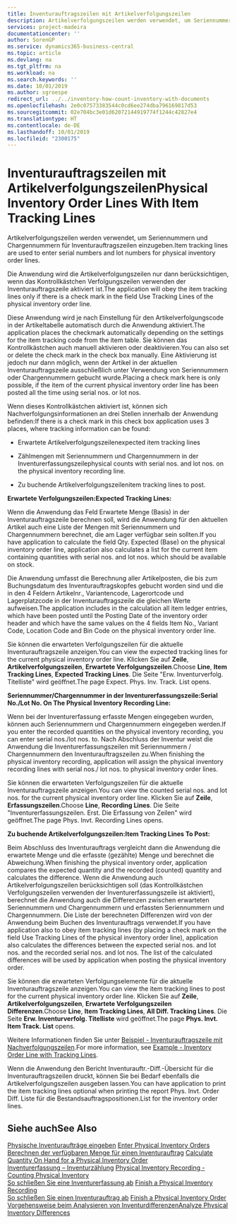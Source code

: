 ```yaml
---
title: Inventurauftragszeilen mit Artikelverfolgungszeilen
description: Artikelverfolgungszeilen werden verwendet, um Seriennummern und Chargennummern für Inventurauftragszeilen einzugeben.
services: project-madeira
documentationcenter: ''
author: SorenGP
ms.service: dynamics365-business-central
ms.topic: article
ms.devlang: na
ms.tgt_pltfrm: na
ms.workload: na
ms.search.keywords: ''
ms.date: 10/01/2019
ms.author: sgroespe
redirect_url: ../../inventory-how-count-inventory-with-documents
ms.openlocfilehash: 2e0c07573383544c0cd6ee274dba796169817d53
ms.sourcegitcommit: 02e704bc3e01d62072144919774f1244c42827e4
ms.translationtype: HT
ms.contentlocale: de-DE
ms.lasthandoff: 10/01/2019
ms.locfileid: "2300175"
---
```

# <a name="physical-inventory-order-lines-with-item-tracking-lines"></a><span data-ttu-id="60c3f-103">Inventurauftragszeilen mit Artikelverfolgungszeilen</span><span class="sxs-lookup"><span data-stu-id="60c3f-103">Physical Inventory Order Lines With Item Tracking Lines</span></span>
<span data-ttu-id="60c3f-104">Artikelverfolgungszeilen werden verwendet, um Seriennummern und Chargennummern für Inventurauftragszeilen einzugeben.</span><span class="sxs-lookup"><span data-stu-id="60c3f-104">Item tracking lines are used to enter serial numbers and lot numbers for physical inventory order lines.</span></span>  

 <span data-ttu-id="60c3f-105">Die Anwendung wird die Artikelverfolgungszeilen nur dann berücksichtigen, wenn das Kontrollkästchen Verfolgungszeilen verwenden der Inventurauftragszeile aktiviert ist.</span><span class="sxs-lookup"><span data-stu-id="60c3f-105">The application will obey the item tracking lines only if there is a check mark in the field Use Tracking Lines of the physical inventory order line.</span></span>  

 <span data-ttu-id="60c3f-106">Diese Anwendung wird je nach Einstellung für den Artikelverfolgungscode in der Artikeltabelle automatisch durch die Anwendung aktiviert.</span><span class="sxs-lookup"><span data-stu-id="60c3f-106">The application places the checkmark automatically depending on the settings for the item tracking code from the item table.</span></span> <span data-ttu-id="60c3f-107">Sie können das Kontrollkästchen auch manuell aktivieren oder deaktivieren.</span><span class="sxs-lookup"><span data-stu-id="60c3f-107">You can also set or delete the check mark in the check box manually.</span></span> <span data-ttu-id="60c3f-108">Eine Aktivierung ist jedoch nur dann möglich, wenn der Artikel in der aktuellen Inventurauftragszeile ausschließlich unter Verwendung von Seriennummern oder Chargennummern gebucht wurde.</span><span class="sxs-lookup"><span data-stu-id="60c3f-108">Placing a check mark here is only possible, if the item of the current physical inventory order line has been posted all the time using serial nos. or lot nos.</span></span>  

 <span data-ttu-id="60c3f-109">Wenn dieses Kontrollkästchen aktiviert ist, können sich Nachverfolgungsinformationen an drei Stellen innerhalb der Anwendung befinden:</span><span class="sxs-lookup"><span data-stu-id="60c3f-109">If there is a check mark in this check box application uses 3 places, where tracking information can be found:</span></span>  

-   <span data-ttu-id="60c3f-110">Erwartete Artikelverfolgungszeilen</span><span class="sxs-lookup"><span data-stu-id="60c3f-110">expected item tracking lines</span></span>  

-   <span data-ttu-id="60c3f-111">Zählmengen mit Seriennummern und Chargennummern in der Inventurerfassungszeile</span><span class="sxs-lookup"><span data-stu-id="60c3f-111">physical counts with serial nos. and lot nos. on the physical inventory recording line.</span></span>  

-   <span data-ttu-id="60c3f-112">Zu buchende Artikelverfolgungszeilen</span><span class="sxs-lookup"><span data-stu-id="60c3f-112">item tracking lines to post.</span></span>  

 <span data-ttu-id="60c3f-113">**Erwartete Verfolgungszeilen:**</span><span class="sxs-lookup"><span data-stu-id="60c3f-113">**Expected Tracking Lines:**</span></span>  

 <span data-ttu-id="60c3f-114">Wenn die Anwendung das Feld Erwartete Menge (Basis) in der Inventurauftragszeile berechnen soll, wird die Anwendung für den aktuellen Artikel auch eine Liste der Mengen mit Seriennummern und Chargennummern berechnet, die am Lager verfügbar sein sollten.</span><span class="sxs-lookup"><span data-stu-id="60c3f-114">If you have application to calculate the field Qty. Expected (Base) on the physical inventory order line, application also calculates a list for the current item containing quantities with serial nos. and lot nos. which should be available on stock.</span></span>  

 <span data-ttu-id="60c3f-115">Die Anwendung umfasst die Berechnung aller Artikelposten, die bis zum Buchungsdatum des Inventurauftragskopfes gebucht worden sind und die in den 4 Feldern Artikelnr., Variantencode, Lagerortcode und Lagerplatzcode in der Inventurauftragszeile die gleichen Werte aufweisen.</span><span class="sxs-lookup"><span data-stu-id="60c3f-115">The application includes in the calculation all item ledger entries, which have been posted until the Posting Date of the inventory order header and which have the same values on the 4 fields Item No., Variant Code, Location Code and Bin Code on the physical inventory order line.</span></span>  

 <span data-ttu-id="60c3f-116">Sie können die erwarteten Verfolgungszeilen für die aktuelle Inventurauftragszeile anzeigen.</span><span class="sxs-lookup"><span data-stu-id="60c3f-116">You can view the expected tracking lines for the current physical inventory order line.</span></span> <span data-ttu-id="60c3f-117">Klicken Sie auf **Zeile**, **Artikelverfolgungszeilen**, **Erwartete Verfolgungszeilen**.</span><span class="sxs-lookup"><span data-stu-id="60c3f-117">Choose **Line**, **Item Tracking Lines**, **Expected Tracking Lines**.</span></span> <span data-ttu-id="60c3f-118">Die Seite "Erw. Inventurverfolg. Titelliste" wird geöffnet.</span><span class="sxs-lookup"><span data-stu-id="60c3f-118">The page Expect. Phys. Inv. Track. List opens.</span></span>  

 <span data-ttu-id="60c3f-119">**Seriennummer/Chargennummer in der Inventurerfassungszeile:**</span><span class="sxs-lookup"><span data-stu-id="60c3f-119">**Serial No./Lot No. On The Physical Inventory Recording Line:**</span></span>  

 <span data-ttu-id="60c3f-120">Wenn bei der Inventurerfassung erfasste Mengen eingegeben wurden, können auch Seriennummern und Chargennummern eingegeben werden.</span><span class="sxs-lookup"><span data-stu-id="60c3f-120">If you enter the recorded quantities on the physical inventory recording, you can enter serial nos./lot nos. to.</span></span> <span data-ttu-id="60c3f-121">Nach Abschluss der Inventur weist die Anwendung die Inventurerfassungszeilen mit Seriennummern / Chargennummern den Inventurauftragszeilen zu.</span><span class="sxs-lookup"><span data-stu-id="60c3f-121">When finishing the physical inventory recording, application will assign the physical inventory recording lines with serial nos./ lot nos. to physical inventory order lines.</span></span>  

 <span data-ttu-id="60c3f-122">Sie können die erwarteten Verfolgungszeilen für die aktuelle Inventurauftragszeile anzeigen.</span><span class="sxs-lookup"><span data-stu-id="60c3f-122">You can view the counted serial nos. and lot nos. for the current physical inventory order line.</span></span> <span data-ttu-id="60c3f-123">Klicken Sie auf **Zeile**, **Erfassungszeilen**.</span><span class="sxs-lookup"><span data-stu-id="60c3f-123">Choose **Line**, **Recording Lines**.</span></span> <span data-ttu-id="60c3f-124">Die Seite "Inventurerfassungszeilen. Erst. Die Erfassung von Zeilen" wird geöffnet.</span><span class="sxs-lookup"><span data-stu-id="60c3f-124">The page Phys. Invt. Recording Lines opens.</span></span>  

 <span data-ttu-id="60c3f-125">**Zu buchende Artikelverfolgungszeilen:**</span><span class="sxs-lookup"><span data-stu-id="60c3f-125">**Item Tracking Lines To Post:**</span></span>  

 <span data-ttu-id="60c3f-126">Beim Abschluss des Inventurauftrags vergleicht dann die Anwendung die erwartete Menge und die erfasste (gezählte) Menge und berechnet die Abweichung.</span><span class="sxs-lookup"><span data-stu-id="60c3f-126">When finishing the physical inventory order, application compares the expected quantity and the recorded (counted) quantity and calculates the difference.</span></span> <span data-ttu-id="60c3f-127">Wenn die Anwendung auch Artikelverfolgungszeilen berücksichtigen soll (das Kontrollkästchen Verfolgungszeilen verwenden der Inventurerfassungszeile ist aktiviert), berechnet die Anwendung auch die Differenzen zwischen erwarteten Seriennummern und Chargennummern und erfassten Seriennummern und Chargennummern. Die Liste der berechneten Differenzen wird von der Anwendung beim Buchen des Inventurauftrags verwendet.</span><span class="sxs-lookup"><span data-stu-id="60c3f-127">If you have application also to obey item tracking lines (by placing a check mark on the field Use Tracking Lines of the physical inventory order line), application also calculates the differences between the expected serial nos. and lot nos. and the recorded serial nos. and lot nos. The list of the calculated differences will be used by application when posting the physical inventory order.</span></span>  

 <span data-ttu-id="60c3f-128">Sie können die erwarteten Verfolgungselemente für die aktuelle Inventurauftragszeile anzeigen.</span><span class="sxs-lookup"><span data-stu-id="60c3f-128">You can view the item tracking lines to post for the current physical inventory order line.</span></span> <span data-ttu-id="60c3f-129">Klicken Sie auf **Zeile**, **Artikelverfolgungszeilen**, **Erwartete Verfolgungszeilen Differenzen**.</span><span class="sxs-lookup"><span data-stu-id="60c3f-129">Choose **Line**, **Item Tracking Lines**, **All Diff. Tracking Lines**.</span></span> <span data-ttu-id="60c3f-130">Die Seite **Erw. Inventurverfolg. Titelliste** wird geöffnet.</span><span class="sxs-lookup"><span data-stu-id="60c3f-130">The page **Phys. Invt. Item Track. List** opens.</span></span>  

 <span data-ttu-id="60c3f-131">Weitere Informationen finden Sie unter [Beispiel - Inventurauftragszeile mit Nachverfolgungszeilen](example-inventory-order-line-with-tracking-lines.md).</span><span class="sxs-lookup"><span data-stu-id="60c3f-131">For more information, see [Example - Inventory Order Line with Tracking Lines](example-inventory-order-line-with-tracking-lines.md).</span></span>  

 <span data-ttu-id="60c3f-132">Wenn die Anwendung den Bericht Inventurauftr.-Diff.-Übersicht für die Inventurauftragszeilen druckt, können Sie bei Bedarf ebenfalls die Artikelverfolgungszeilen ausgeben lassen.</span><span class="sxs-lookup"><span data-stu-id="60c3f-132">You can have application to print the item tracking lines optional when printing the report Phys. Invt. Order Diff.</span></span> <span data-ttu-id="60c3f-133">Liste für die Bestandsauftragspositionen.</span><span class="sxs-lookup"><span data-stu-id="60c3f-133">List for the inventory order lines.</span></span>  

## <a name="see-also"></a><span data-ttu-id="60c3f-134">Siehe auch</span><span class="sxs-lookup"><span data-stu-id="60c3f-134">See Also</span></span>  
 <span data-ttu-id="60c3f-135">[Physische Inventuraufträge eingeben](how-to-enter-physical-inventory-orders.md) </span><span class="sxs-lookup"><span data-stu-id="60c3f-135">[Enter Physical Inventory Orders](how-to-enter-physical-inventory-orders.md) </span></span>  
 <span data-ttu-id="60c3f-136">[Berechnen der verfügbaren Menge für einen Inventurauftrag](how-to-calculate-quantity-on-hand-for-a-physical-inventory-order.md) </span><span class="sxs-lookup"><span data-stu-id="60c3f-136">[Calculate Quantity On Hand for a Physical Inventory Order](how-to-calculate-quantity-on-hand-for-a-physical-inventory-order.md) </span></span>  
 <span data-ttu-id="60c3f-137">[Inventurerfassung – Inventurzählung](physical-inventory-recording-counting-physical-inventory.md) </span><span class="sxs-lookup"><span data-stu-id="60c3f-137">[Physical Inventory Recording - Counting Physical Inventory](physical-inventory-recording-counting-physical-inventory.md) </span></span>  
 <span data-ttu-id="60c3f-138">[So schließen Sie eine Inventurerfassung ab](how-to-finish-a-physical-inventory-recording.md) </span><span class="sxs-lookup"><span data-stu-id="60c3f-138">[Finish a Physical Inventory Recording](how-to-finish-a-physical-inventory-recording.md) </span></span>  
 <span data-ttu-id="60c3f-139">[So schließen Sie einen Inventurauftrag ab](how-to-finish-a-physical-inventory-order.md) </span><span class="sxs-lookup"><span data-stu-id="60c3f-139">[Finish a Physical Inventory Order](how-to-finish-a-physical-inventory-order.md) </span></span>  
 [<span data-ttu-id="60c3f-140">Vorgehensweise beim Analysieren von Inventurdifferenzen</span><span class="sxs-lookup"><span data-stu-id="60c3f-140">Analyze Physical Inventory Differences</span></span>](how-to-analyze-physical-inventory-differences.md)
